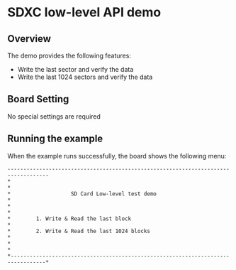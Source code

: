 # SDXC low-level API demo

## Overview

The demo provides the following features:
- Write the last sector and verify the data
- Write the last 1024 sectors and verify the data

## Board Setting

No special settings are required

## Running the example

When the example runs successfully, the board shows the following menu:

```shell
-----------------------------------------------------------------------------------
*                                                                                 *
*                   SD Card Low-level test demo                                   *
*                                                                                 *
*        1. Write & Read the last block                                           *
*        2. Write & Read the last 1024 blocks                                     *
*                                                                                 *
*---------------------------------------------------------------------------------*


```
